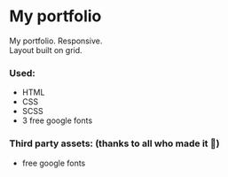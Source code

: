 # My portfolio
My portfolio. Responsive.\
Layout built on grid.
### Used:
 - HTML
 - CSS
 - SCSS
 - 3 free google fonts
### Third party assets: (thanks to all who made it :pray:)
 - free google fonts
